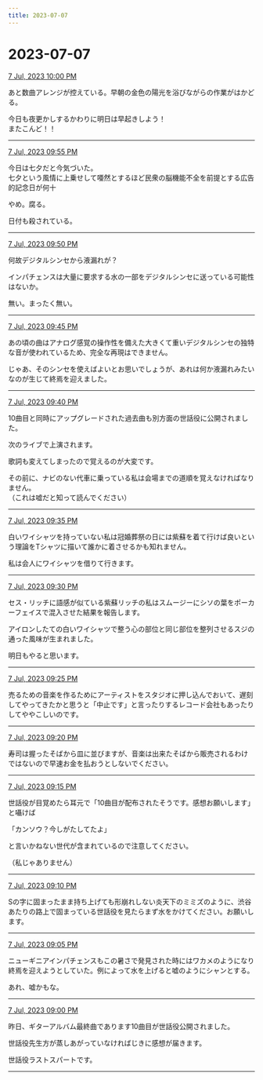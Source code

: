 ```yaml
---
title: 2023-07-07
---
```

# 2023-07-07

[7 Jul, 2023 10:00 PM](https://twitter.com/hirasawa/status/1677301451159109632#m)

あと数曲アレンジが控えている。早朝の金色の陽光を浴びながらの作業がはかどる。  
  
今日も夜更かしするかわりに明日は早起きしよう！  
またこんど！！

---

[7 Jul, 2023 09:55 PM](https://twitter.com/hirasawa/status/1677300179546898432#m)

今日は七夕だと今気づいた。  
七夕という風情に上乗せして唖然とするほど民衆の脳機能不全を前提とする広告的記念日が何十  
  
やめ。腐る。  
  
日付も殺されている。

---

[7 Jul, 2023 09:50 PM](https://twitter.com/hirasawa/status/1677298921696026626#m)

何故デジタルシンセから液漏れが？  
  
インパチェンスは大量に要求する水の一部をデジタルシンセに送っている可能性はないか。  
  
無い。まったく無い。

---

[7 Jul, 2023 09:45 PM](https://twitter.com/hirasawa/status/1677297663023239168#m)

あの頃の曲はアナログ感覚の操作性を備えた大きくて重いデジタルシンセの独特な音が使われているため、完全な再現はできません。  
  
じゃあ、そのシンセを使えばよいとお思いでしょうが、あれは何か液漏れみたいなのが生じて終焉を迎えました。

---

[7 Jul, 2023 09:40 PM](https://twitter.com/hirasawa/status/1677296404669288450#m)

10曲目と同時にアップグレードされた過去曲も別方面の世話役に公開されました。  
  
次のライブで上演されます。  
  
歌詞も変えてしまったので覚えるのが大変です。  
  
その前に、ナビのない代車に乗っている私は会場までの道順を覚えなければなりません。  
（これは嘘だと知って読んでください）

---

[7 Jul, 2023 09:35 PM](https://twitter.com/hirasawa/status/1677295146839228416#m)

白いワイシャツを持っていない私は冠婚葬祭の日には紫蘇を着て行けば良いという理論をTシャツに描いて誰かに着させるかも知れません。  
  
私は会人にワイシャツを借りて行きます。

---

[7 Jul, 2023 09:30 PM](https://twitter.com/hirasawa/status/1677293889898823680#m)

セス・リッチに語感が似ている紫蘇リッチの私はスムージーにシソの葉をポーカーフェイスで混入させた結果を報告します。  
  
アイロンしたての白いワイシャツで整う心の部位と同じ部位を整列させるスジの通った風味が生まれました。  
  
明日もやると思います。

---

[7 Jul, 2023 09:25 PM](https://twitter.com/hirasawa/status/1677292629925429249#m)

売るための音楽を作るためにアーティストをスタジオに押し込んでおいて、遅刻してやってきたかと思うと「中止です」と言ったりするレコード会社もあったりしてややこしいのです。

---

[7 Jul, 2023 09:20 PM](https://twitter.com/hirasawa/status/1677291371668058118#m)

寿司は握ったそばから皿に並びますが、音楽は出来たそばから販売されるわけではないので早速お金を払おうとしないでください。

---

[7 Jul, 2023 09:15 PM](https://twitter.com/hirasawa/status/1677290113468973061#m)

世話役が目覚めたら耳元で「10曲目が配布されたそうです。感想お願いします」と囁けば  
  
「カンソウ？今しがたしてたよ」  
  
と言いかねない世代が含まれているので注意してください。  
  
（私じゃありません）

---

[7 Jul, 2023 09:10 PM](https://twitter.com/hirasawa/status/1677288855119233024#m)

Sの字に固まったまま持ち上げても形崩れしない炎天下のミミズのように、渋谷あたりの路上で固まっている世話役を見たらまず水をかけてください。お願いします。

---

[7 Jul, 2023 09:05 PM](https://twitter.com/hirasawa/status/1677287597628858369#m)

ニューギニアインパチェンスもこの暑さで発見された時にはワカメのようになり終焉を迎えようとしていた。例によって水を上げると嘘のようにシャンとする。  
  
あれ、嘘かもな。

---

[7 Jul, 2023 09:00 PM](https://twitter.com/hirasawa/status/1677286354630377473#m)

昨日、ギターアルバム最終曲であります10曲目が世話役公開されました。  
  
世話役先生方が蒸しあがっていなければじきに感想が届きます。  
  
世話役ラストスパートです。

---

